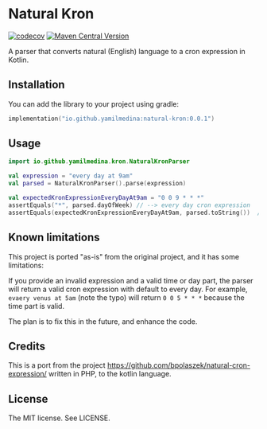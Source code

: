 # Natural Kron

[![codecov](https://codecov.io/gh/yamilmedina/natural-kron/graph/badge.svg?token=ZOCYYKQ0VP)](https://codecov.io/gh/yamilmedina/natural-kron)
[![Maven Central Version](https://img.shields.io/maven-central/v/io.github.yamilmedina/natural-kron?style=flat-square&color=green)](https://central.sonatype.com/artifact/io.github.yamilmedina/natural-kron/overview)

A parser that converts natural (English) language to a cron expression in Kotlin.

## Installation ##

You can add the library to your project using gradle:

```kotlin
implementation("io.github.yamilmedina:natural-kron:0.0.1")
```

## Usage ##

```kotlin
import io.github.yamilmedina.kron.NaturalKronParser

val expression = "every day at 9am"
val parsed = NaturalKronParser().parse(expression)

val expectedKronExpressionEveryDayAt9am = "0 0 9 * * *"
assertEquals("*", parsed.dayOfWeek) // --> every day cron expression
assertEquals(expectedKronExpressionEveryDayAt9am, parsed.toString())  // --> TRUE
```

## Known limitations ##

This project is ported "as-is" from the original project, and it has some limitations:

If you provide an invalid expression and a valid time or day part, the parser will return a valid cron expression with
default to every day. For example, `evaery venus at 5am` (note the typo) will return `0 0 5 * * *` because the time part
is valid.

The plan is to fix this in the future, and enhance the code.

## Credits ##

This is a port from the project https://github.com/bpolaszek/natural-cron-expression/ written in PHP, to the kotlin
language.

## License ##

The MIT license. See LICENSE.